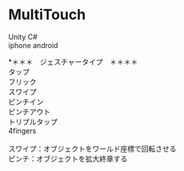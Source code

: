 # MultiTouch

Unity C#  <br/>
iphone android

*＊＊＊　ジェスチャータイプ　＊＊＊＊ <br/>
タップ <br/>
フリック <br/>
スワイプ <br/>
ピンチイン <br/>
ピンチアウト <br/>
トリプルタップ <br/>
4fingers <br/>
 <br/>
スワイプ：オブジェクトをワールド座標で回転させる <br/>
ピンチ：オブジェクトを拡大終章する <br/>
